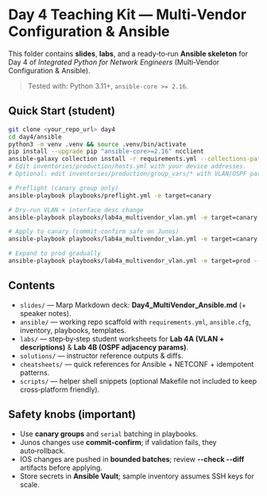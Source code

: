 # Day 4 Teaching Kit — Multi‑Vendor Configuration & Ansible

This folder contains **slides**, **labs**, and a ready‑to‑run **Ansible skeleton** for Day 4 of *Integrated Python for Network Engineers* (Multi‑Vendor Configuration & Ansible).

> Tested with: Python 3.11+, `ansible-core >= 2.16`.

## Quick Start (student)
```bash
git clone <your_repo_url> day4
cd day4/ansible
python3 -m venv .venv && source .venv/bin/activate
pip install --upgrade pip "ansible-core>=2.16" ncclient
ansible-galaxy collection install -r requirements.yml --collections-path ./collections
# Edit inventories/production/hosts.yml with your device addresses.
# Optional: edit inventories/production/group_vars/* with VLAN/OSPF params.

# Preflight (canary group only)
ansible-playbook playbooks/preflight.yml -e target=canary

# Dry-run VLAN + interface desc change
ansible-playbook playbooks/lab4a_multivendor_vlan.yml -e target=canary --check --diff

# Apply to canary (commit-confirm safe on Junos)
ansible-playbook playbooks/lab4a_multivendor_vlan.yml -e target=canary

# Expand to prod gradually
ansible-playbook playbooks/lab4a_multivendor_vlan.yml -e target=prod --limit "site_dfw:&prod"
```

## Contents
- `slides/` — Marp Markdown deck: **Day4_MultiVendor_Ansible.md** (+ speaker notes).
- `ansible/` — working repo scaffold with `requirements.yml`, `ansible.cfg`, inventory, playbooks, templates.
- `labs/` — step‑by‑step student worksheets for **Lab 4A (VLAN + descriptions)** & **Lab 4B (OSPF adjacency params)**.
- `solutions/` — instructor reference outputs & diffs.
- `cheatsheets/` — quick references for Ansible + NETCONF + idempotent patterns.
- `scripts/` — helper shell snippets (optional Makefile not included to keep cross‑platform friendly).

## Safety knobs (important)
- Use **canary groups** and `serial` batching in playbooks.
- Junos changes use **commit-confirm**; if validation fails, they auto‑rollback.
- IOS changes are pushed in **bounded batches**; review **--check --diff** artifacts before applying.
- Store secrets in **Ansible Vault**; sample inventory assumes SSH keys for scale.

